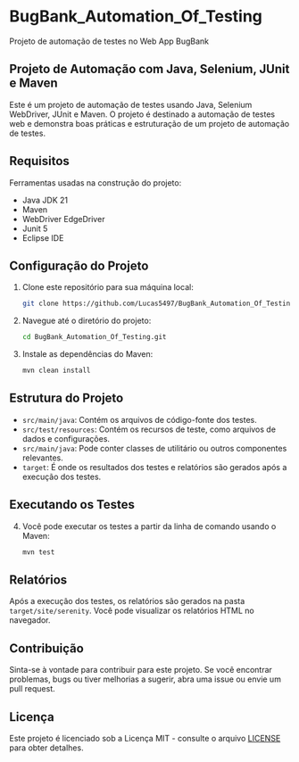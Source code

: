 # BugBank_Automation_Of_Testing
Projeto de automação de testes no Web App BugBank
## Projeto de Automação com Java, Selenium, JUnit e Maven

Este é um projeto de automação de testes usando Java, Selenium WebDriver, JUnit e Maven. O projeto é destinado a automação de testes web e demonstra boas práticas e estruturação de um projeto de automação de testes.

## Requisitos

Ferramentas usadas na construção do projeto:

- Java JDK 21
- Maven
- WebDriver EdgeDriver
- Junit 5
- Eclipse IDE

## Configuração do Projeto

1. Clone este repositório para sua máquina local:

   ```bash
   git clone https://github.com/Lucas5497/BugBank_Automation_Of_Testing.git

2. Navegue até o diretório do projeto:
   
   ```bash
   cd BugBank_Automation_Of_Testing.git

3. Instale as dependências do Maven:
   
   ```bash
   mvn clean install
   
## Estrutura do Projeto

- `src/main/java`: Contém os arquivos de código-fonte dos testes.
- `src/test/resources`: Contém os recursos de teste, como arquivos de dados e configurações.
- `src/main/java`: Pode conter classes de utilitário ou outros componentes relevantes.
- `target`: É onde os resultados dos testes e relatórios são gerados após a execução dos testes.

## Executando os Testes

4. Você pode executar os testes a partir da linha de comando usando o Maven:
   ```bash
   mvn test

## Relatórios

Após a execução dos testes, os relatórios são gerados na pasta `target/site/serenity`. Você pode visualizar os relatórios HTML no navegador.

## Contribuição

Sinta-se à vontade para contribuir para este projeto. Se você encontrar problemas, bugs ou tiver melhorias a sugerir, abra uma issue ou envie um pull request.

## Licença

Este projeto é licenciado sob a Licença MIT - consulte o arquivo [LICENSE](LICENSE) para obter detalhes.

